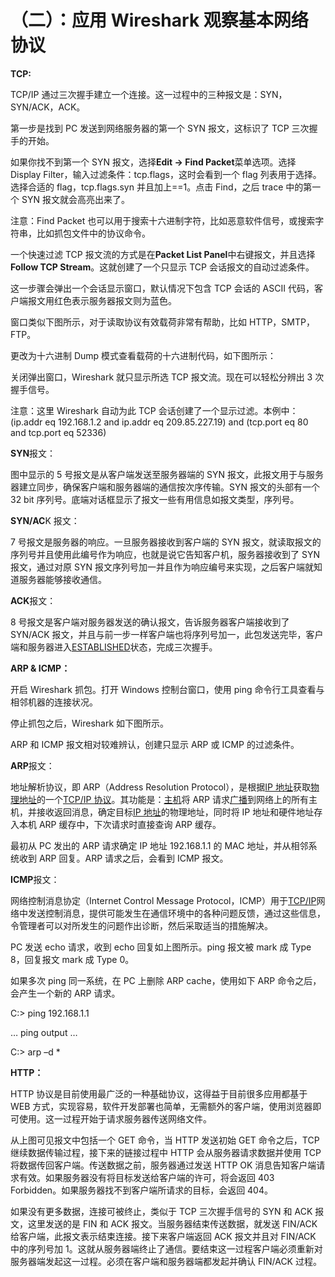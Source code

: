 # （二）：应用 Wireshark 观察基本网络协议

**TCP:**

TCP/IP 通过三次握手建立一个连接。这一过程中的三种报文是：SYN，SYN/ACK，ACK。

第一步是找到 PC 发送到网络服务器的第一个 SYN 报文，这标识了 TCP 三次握手的开始。

如果你找不到第一个 SYN 报文，选择**Edit -> Find Packet**菜单选项。选择 Display Filter，输入过滤条件：tcp.flags，这时会看到一个 flag 列表用于选择。选择合适的 flag，tcp.flags.syn 并且加上==1。点击 Find，之后 trace 中的第一个 SYN 报文就会高亮出来了。

注意：Find Packet 也可以用于搜索十六进制字符，比如恶意软件信号，或搜索字符串，比如抓包文件中的协议命令。

一个快速过滤 TCP 报文流的方式是在**Packet List Panel**中右键报文，并且选择**Follow TCP Stream**。这就创建了一个只显示 TCP 会话报文的自动过滤条件。

这一步骤会弹出一个会话显示窗口，默认情况下包含 TCP 会话的 ASCII 代码，客户端报文用红色表示服务器报文则为蓝色。

窗口类似下图所示，对于读取协议有效载荷非常有帮助，比如 HTTP，SMTP，FTP。

更改为十六进制 Dump 模式查看载荷的十六进制代码，如下图所示：

关闭弹出窗口，Wireshark 就只显示所选 TCP 报文流。现在可以轻松分辨出 3 次握手信号。

注意：这里 Wireshark 自动为此 TCP 会话创建了一个显示过滤。本例中：(ip.addr eq 192.168.1.2 and ip.addr eq 209.85.227.19) and (tcp.port eq 80 and tcp.port eq 52336)

**SYN**报文：

图中显示的 5 号报文是从客户端发送至服务器端的 SYN 报文，此报文用于与服务器建立同步，确保客户端和服务器端的通信按次序传输。SYN 报文的头部有一个 32 bit 序列号。底端对话框显示了报文一些有用信息如报文类型，序列号。

**SYN/AC**K 报文：

7 号报文是服务器的响应。一旦服务器接收到客户端的 SYN 报文，就读取报文的序列号并且使用此编号作为响应，也就是说它告知客户机，服务器接收到了 SYN 报文，通过对原 SYN 报文序列号加一并且作为响应编号来实现，之后客户端就知道服务器能够接收通信。

**ACK**报文：

8 号报文是客户端对服务器发送的确认报文，告诉服务器客户端接收到了 SYN/ACK 报文，并且与前一步一样客户端也将序列号加一，此包发送完毕，客户端和服务器进入[ESTABLISHED](http://baike.baidu.com/view/1137549.htm)状态，完成三次握手。

**ARP & ICMP：**

开启 Wireshark 抓包。打开 Windows 控制台窗口，使用 ping 命令行工具查看与相邻机器的连接状况。

停止抓包之后，Wireshark 如下图所示。

ARP 和 ICMP 报文相对较难辨认，创建只显示 ARP 或 ICMP 的过滤条件。

**ARP**报文：

地址解析协议，即 ARP（Address Resolution Protocol），是根据[IP 地址](http://baike.baidu.com/view/3930.htm)获取[物理地址](http://baike.baidu.com/view/883168.htm)的一个[TCP/IP 协议](http://baike.baidu.com/view/7649.htm)。其功能是：[主机](http://baike.baidu.com/view/23880.htm)将 ARP 请求[广播](http://baike.baidu.com/view/35385.htm)到网络上的所有主机，并接收返回消息，确定目标[IP 地址](http://baike.baidu.com/view/3930.htm)的物理地址，同时将 IP 地址和硬件地址存入本机 ARP 缓存中，下次请求时直接查询 ARP 缓存。

最初从 PC 发出的 ARP 请求确定 IP 地址 192.168.1.1 的 MAC 地址，并从相邻系统收到 ARP 回复。ARP 请求之后，会看到 ICMP 报文。

**ICMP**报文：

网络控制消息协定（Internet Control Message Protocol，ICMP）用于[TCP/IP](http://zh.wikipedia.org/wiki/TCP/IP)网络中发送控制消息，提供可能发生在通信环境中的各种问题反馈，通过这些信息，令管理者可以对所发生的问题作出诊断，然后采取适当的措施解决。

PC 发送 echo 请求，收到 echo 回复如上图所示。ping 报文被 mark 成 Type 8，回复报文 mark 成 Type 0。

如果多次 ping 同一系统，在 PC 上删除 ARP cache，使用如下 ARP 命令之后，会产生一个新的 ARP 请求。

C:> ping 192.168.1.1

… ping output …

C:> arp –d *

**HTTP：**

HTTP 协议是目前使用最广泛的一种基础协议，这得益于目前很多应用都基于 WEB 方式，实现容易，软件开发部署也简单，无需额外的客户端，使用浏览器即可使用。这一过程开始于请求服务器传送网络文件。

从上图可见报文中包括一个 GET 命令，当 HTTP 发送初始 GET 命令之后，TCP 继续数据传输过程，接下来的链接过程中 HTTP 会从服务器请求数据并使用 TCP 将数据传回客户端。传送数据之前，服务器通过发送 HTTP OK 消息告知客户端请求有效。如果服务器没有将目标发送给客户端的许可，将会返回 403 Forbidden。如果服务器找不到客户端所请求的目标，会返回 404。

如果没有更多数据，连接可被终止，类似于 TCP 三次握手信号的 SYN 和 ACK 报文，这里发送的是 FIN 和 ACK 报文。当服务器结束传送数据，就发送 FIN/ACK 给客户端，此报文表示结束连接。接下来客户端返回 ACK 报文并且对 FIN/ACK 中的序列号加 1。这就从服务器端终止了通信。要结束这一过程客户端必须重新对服务器端发起这一过程。必须在客户端和服务器端都发起并确认 FIN/ACK 过程。